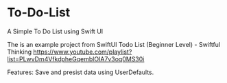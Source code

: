 # To-Do-List
A Simple To Do List using Swift UI

The is an example project from SwiftUI Todo List (Beginner Level) - Swiftful Thinking
https://www.youtube.com/playlist?list=PLwvDm4VfkdpheGqemblOIA7v3oq0MS30i

Features:
Save and presist data using UserDefaults.

